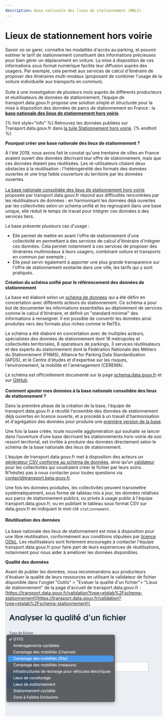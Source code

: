 ```yaml
---
description: Base nationale des lieux de stationnement (BNLS)
---
```


# Lieux de stationnement hors voirie

Savoir où se garer, connaître les modalités d'accès au parking, et pouvoir estimer le tarif de stationnement constituent des informations précieuses pour bien gérer un déplacement en voiture. La mise à disposition de ces informations sous format numérique facilite leur diffusion auprès des usagers. Par exemple, cela permet aux services de calcul d'itinéraire de proposer des itinéraires multi-modaux (proposant de combiner l'usage de la voiture individuelle aux transports en commun). \
\
Suite à une investigation de plusieurs mois auprès de différents producteurs et réutilisateurs de données de stationnement, l’équipe de transport.data.gouv.fr propose une solution simple et structurée pour la mise à disposition des données de parcs de stationnement en France : la [**base nationale des lieux de stationnement hors voirie**](https://transport.data.gouv.fr/datasets?type=private-parking).

{% hint style="info" %}
Retrouvez les données publiées sur Transport.data.gouv.fr dans [la tuile Stationnement hors voirie](https://transport.data.gouv.fr/datasets?type=private-parking).
{% endhint %}



**Pourquoi créer une base nationale des lieux de stationnement ?**&#x20;

À l'été 2019, nous avons fait le constat qu'une trentaine de villes en France avaient ouvert des données décrivant leur offre de stationnement, mais que ces données étaient peu réutilisées. Les ré-utilisateurs citaient deux obstacles à la réutilisation : l'hétérogénéité des formats des données ouvertes et une trop faible couverture du territoire par les données ouvertes. \
\
[La base nationale consolidée des lieux de stationnement hors voirie ](https://transport.data.gouv.fr/datasets/base-nationale-des-lieux-de-stationnement/)proposée par transport.data.gouv.fr répond aux difficultés rencontrées par les réutilisateurs de données : en harmonisant les données déjà ouvertes par les collectivités selon un schéma unifié et les regroupant dans une base unique, elle réduit le temps de travail pour intégrer ces données à des services tiers.&#x20;

La base présente plusieurs cas d'usage :

* Elle permet de mettre en avant l'offre de stationnement d'une collectivité en permettant à des services de calcul d'itinéraire d'intégrer ces données. Cela permet notamment à ces services de proposer des itinéraires multimodaux à leurs usagers, combinant voiture et transports en commun par exemple ;
* Elle peut servir également à apporter une plus grande transparence sur l'offre de stationnement existante dans une ville, les tarifs qui y sont pratiqués.

**Création du schéma unifié pour le référencement des données de stationnement**

La base est élaboré selon un [schéma de données](https://schema.data.gouv.fr/etalab/schema-stationnement/latest.html) qui a été défini en concertation avec différents acteurs du stationnement. Ce schéma a pour but de documenter les informations essentielles au déploiement de services comme le calcul d'itinéraire, et définit un "standard minimal" des informations à renseigner. Il est possible de convertir les données ainsi produites vers des formats plus riches comme le NeTEx.

Le schéma a été élaboré en concertation avec de multiples acteurs, spécialistes des données de stationnement dont 18 métropoles et collectivités territoriales, 8 opérateurs de parkings, 3 services réutilisateurs et des experts du stationnement dont la Fédération Nationale des Métiers du Stationnement (FNMS), Alliance for Parking Data Standardization (APDS), et le Centre d'études et d'expertise sur les risques, l'environnement, la mobilité et l'aménagement (CEREMA).

Le schéma est officiellement documenté sur la page [schema.data.gouv.fr](https://schema.data.gouv.fr/etalab/schema-stationnement/latest.html) et sur [GitHub](https://github.com/etalab/schema-stationnement/). \
\
**Comment ajouter mes données à la base nationale consolidée des lieux de stationnement ?**&#x20;

Dans la première phase de la création de la base, l'équipe de transport.data.gouv.fr a récolté l'ensemble des données de stationnement déjà ouvertes en licence ouverte, et a procédé à un travail d'harmonisation et d'agrégation des données pour produire une [première version de la base](https://www.data.gouv.fr/fr/datasets/base-nationale-des-lieux-de-stationnement/).&#x20;

Une fois la base créée, toute nouvelle agglomération qui souhaite se lancer dans l’ouverture d’une base décrivant les stationnements hors-voirie de son ressort territorial, est invitée à produire des données directement selon le schéma de la base nationale des lieux de stationnement.

L’équipe de transport.data.gouv.fr met à disposition des acteurs un [générateur CSV conforme au schéma de données](https://csv-gg.etalab.studio/?schema=etalab%2Fschema-stationnement), ainsi qu’un [validateur ](https://validata.etalab.studio/table-schema?schema\_name=schema-datagouv-fr.etalab%2Fschema-stationnement\&schema\_ref=)pour les collectivités qui voudraient créer le fichier par leurs soins. N'hésitez pas à nous contacter pour toutes questions via contact@transport.beta.gouv.fr.&#x20;

Une fois les données produites, les collectivités peuvent transmettre systématiquement, sous forme de tableau mis à jour, les données relatives aux parcs de stationnement publics, ou privés à usage public à l'équipe transport.data.gouv.fr, ou en publiant le tableau sous format CSV sur data.gouv.fr en indiquant le mot-clé `stationnement`.&#x20;

#### Réutilisation des données

La base nationale des lieux de stationnement est mise à disposition pour une libre réutilisation, conformément aux conditions stipulées par [licence ODbL](https://doc.transport.data.gouv.fr/reutilisateurs/licence-odbl-et-conditions-de-reutilisation). Les réutilisateurs sont fortement encouragés à contacter l'équipe transport.data.gouv.fr pour faire part de leurs expériences de réutilisations, notamment pour nous aider à améliorer les données disponibles.

**Qualité des données**&#x20;

Avant de publier les données, nous recommandons aux producteurs d'évaluer la qualité de leurs ressources en utilisant le validateur de fichier disponible dans l'onglet "Outils" > "Evaluer la qualité d'un fichier"> "Lieux de stationnement" de la page d'accueil de transport.data.gouv.fr : [https://transport.data.gouv.fr/validation?type=etalab%2Fschema-stationnement](https://transport.data.gouv.fr/validation?type=etalab%2Fschema-stationnement)\
![](<../.gitbook/assets/image (174) (1) (1).png>)
